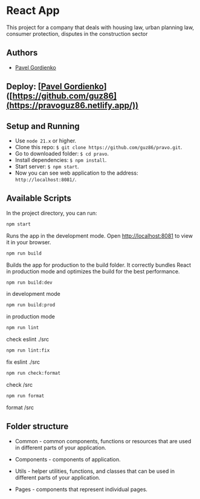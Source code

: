 # React App 

This project for a company that deals with housing law, urban planning law, consumer protection, disputes in the construction sector

## Authors
- [Pavel Gordienko](https://github.com/guz86)

## Deploy: [[Pavel Gordienko](https://pravoguz86.netlify.app/)]([https://github.com/guz86](https://pravoguz86.netlify.app/))

## Setup and Running

- Use `node 21.x` or higher.
- Clone this repo: `$ git clone https://github.com/guz86/pravo.git`.
- Go to downloaded folder: `$ cd pravo`.
- Install dependencies: `$ npm install`.
- Start server: `$ npm start`.
- Now you can see web application to the address: `http://localhost:8081/`.

## Available Scripts

In the project directory, you can run:

```bash
npm start
```
Runs the app in the development mode.
Open [http://localhost:8081](http://localhost:8081) to view it in your browser.

```bash
npm run build
```
Builds the app for production to the build folder. It correctly bundles React in production mode and optimizes the build for the best performance.

```bash
npm run build:dev
```
in development mode

```bash
npm run build:prod
```
in production mode

```bash
npm run lint
```
check eslint ./src

```bash
npm run lint:fix
```
fix eslint ./src

```bash
npm run check:format
```
check /src

```bash
npm run format
```
format /src
 
## Folder structure

- Common - common components, functions or resources that are used in different parts of your application.

- Components - components of application.

- Utils - helper utilities, functions, and classes that can be used in different parts of your application.

- Pages - components that represent individual pages.
